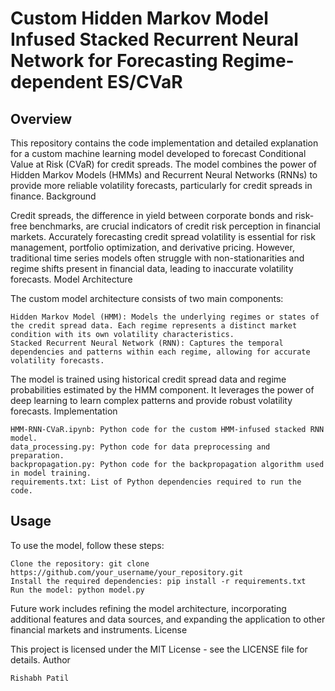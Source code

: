 # Custom Hidden Markov Model Infused Stacked Recurrent Neural Network for Forecasting Regime-dependent ES/CVaR
## Overview

This repository contains the code implementation and detailed explanation for a custom machine learning model developed to forecast Conditional Value at Risk (CVaR) for credit spreads. The model combines the power of Hidden Markov Models (HMMs) and Recurrent Neural Networks (RNNs) to provide more reliable volatility forecasts, particularly for credit spreads in finance.
Background

Credit spreads, the difference in yield between corporate bonds and risk-free benchmarks, are crucial indicators of credit risk perception in financial markets. Accurately forecasting credit spread volatility is essential for risk management, portfolio optimization, and derivative pricing. However, traditional time series models often struggle with non-stationarities and regime shifts present in financial data, leading to inaccurate volatility forecasts.
Model Architecture

The custom model architecture consists of two main components:

    Hidden Markov Model (HMM): Models the underlying regimes or states of the credit spread data. Each regime represents a distinct market condition with its own volatility characteristics.
    Stacked Recurrent Neural Network (RNN): Captures the temporal dependencies and patterns within each regime, allowing for accurate volatility forecasts.

The model is trained using historical credit spread data and regime probabilities estimated by the HMM component. It leverages the power of deep learning to learn complex patterns and provide robust volatility forecasts.
Implementation

    HMM-RNN-CVaR.ipynb: Python code for the custom HMM-infused stacked RNN model.
    data_processing.py: Python code for data preprocessing and preparation.
    backpropagation.py: Python code for the backpropagation algorithm used in model training.
    requirements.txt: List of Python dependencies required to run the code.

## Usage

To use the model, follow these steps:

    Clone the repository: git clone https://github.com/your_username/your_repository.git
    Install the required dependencies: pip install -r requirements.txt
    Run the model: python model.py

Future work includes refining the model architecture, incorporating additional features and data sources, and expanding the application to other financial markets and instruments.
License

This project is licensed under the MIT License - see the LICENSE file for details.
Author

    Rishabh Patil
